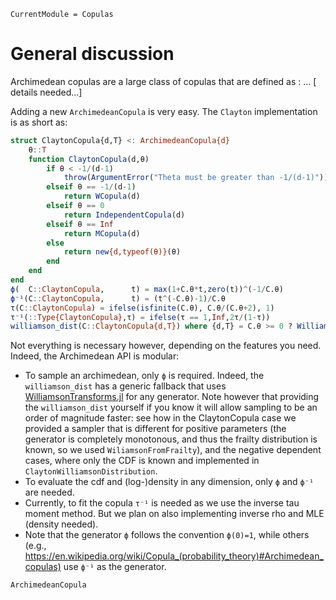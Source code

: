 ```@meta
CurrentModule = Copulas
```

# General discussion

Archimedean copulas are a large class of copulas that are defined as : ... [ details needed...]

Adding a new `ArchimedeanCopula` is very easy. The `Clayton` implementation is as short as: 

```julia
struct ClaytonCopula{d,T} <: ArchimedeanCopula{d}
    θ::T
    function ClaytonCopula(d,θ)
        if θ < -1/(d-1)
            throw(ArgumentError("Theta must be greater than -1/(d-1)"))
        elseif θ == -1/(d-1)
            return WCopula(d)
        elseif θ == 0
            return IndependentCopula(d)
        elseif θ == Inf
            return MCopula(d)
        else
            return new{d,typeof(θ)}(θ)
        end
    end
end
ϕ(  C::ClaytonCopula,      t) = max(1+C.θ*t,zero(t))^(-1/C.θ)
ϕ⁻¹(C::ClaytonCopula,      t) = (t^(-C.θ)-1)/C.θ
τ(C::ClaytonCopula) = ifelse(isfinite(C.θ), C.θ/(C.θ+2), 1)
τ⁻¹(::Type{ClaytonCopula},τ) = ifelse(τ == 1,Inf,2τ/(1-τ))
williamson_dist(C::ClaytonCopula{d,T}) where {d,T} = C.θ >= 0 ? WilliamsonFromFrailty(Distributions.Gamma(1/C.θ,1),d) : ClaytonWilliamsonDistribution(C.θ,d)
```

Not everything is necessary however, depending on the features you need. Indeed, the Archimedean API is modular: 

- To sample an archimedean, only `ϕ` is required. Indeed, the `williamson_dist` has a generic fallback that uses [WilliamsonTransforms.jl](https://www.github.com/lrnv/WilliamsonTransforms.jl) for any generator. Note however that providing the `williamson_dist` yourself if you know it will allow sampling to be an order of magnitude faster: see how in the ClaytonCopula case we provided a sampler that is different for positive parameters (the generator is completely monotonous, and thus the frailty distribution is known, so we used `WiliamsonFromFrailty`), and the negative dependent cases, where only the CDF is known and implemented in `ClaytonWilliamsonDistribution`.
- To evaluate the cdf and (log-)density in any dimension, only `ϕ` and `ϕ⁻¹` are needed.
- Currently, to fit the copula `τ⁻¹` is needed as we use the inverse tau moment method. But we plan on also implementing inverse rho and MLE (density needed). 
- Note that the generator `ϕ` follows the convention `ϕ(0)=1`, while others (e.g., https://en.wikipedia.org/wiki/Copula_(probability_theory)#Archimedean_copulas) use `ϕ⁻¹` as the generator.


```@docs
ArchimedeanCopula
```
